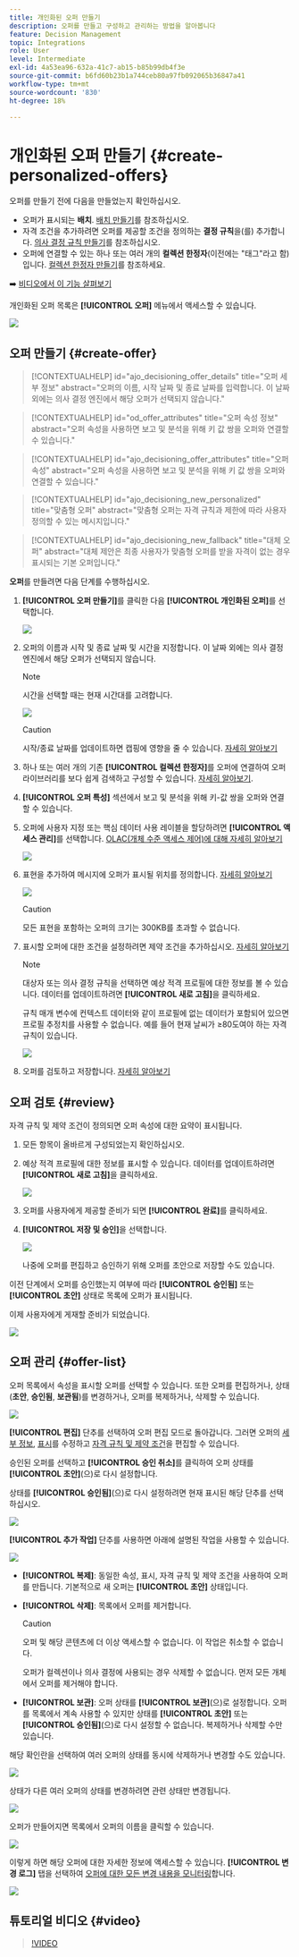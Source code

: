 ```yaml
---
title: 개인화된 오퍼 만들기
description: 오퍼를 만들고 구성하고 관리하는 방법을 알아봅니다
feature: Decision Management
topic: Integrations
role: User
level: Intermediate
exl-id: 4a53ea96-632a-41c7-ab15-b85b99db4f3e
source-git-commit: b6fd60b23b1a744ceb80a97fb092065b36847a41
workflow-type: tm+mt
source-wordcount: '830'
ht-degree: 18%

---
```


# 개인화된 오퍼 만들기 {#create-personalized-offers}

오퍼를 만들기 전에 다음을 만들었는지 확인하십시오.

* 오퍼가 표시되는 **배치**. [배치 만들기](../offer-library/creating-placements.md)를 참조하십시오.
* 자격 조건을 추가하려면 오퍼를 제공할 조건을 정의하는 **결정 규칙**&#x200B;을(를) 추가합니다. [의사 결정 규칙 만들기](../offer-library/creating-decision-rules.md)를 참조하십시오.
* 오퍼에 연결할 수 있는 하나 또는 여러 개의 **컬렉션 한정자**(이전에는 &quot;태그&quot;라고 함)입니다. [컬렉션 한정자 만들기](../offer-library/creating-tags.md)를 참조하세요.

➡️ [비디오에서 이 기능 살펴보기](#video)

개인화된 오퍼 목록은 **[!UICONTROL 오퍼]** 메뉴에서 액세스할 수 있습니다.

![](../assets/offers_list.png)

## 오퍼 만들기 {#create-offer}

>[!CONTEXTUALHELP]
>id="ajo_decisioning_offer_details"
>title="오퍼 세부 정보"
>abstract="오퍼의 이름, 시작 날짜 및 종료 날짜를 입력합니다. 이 날짜 외에는 의사 결정 엔진에서 해당 오퍼가 선택되지 않습니다."

>[!CONTEXTUALHELP]
>id="od_offer_attributes"
>title="오퍼 속성 정보"
>abstract="오퍼 속성을 사용하면 보고 및 분석을 위해 키 값 쌍을 오퍼와 연결할 수 있습니다."

>[!CONTEXTUALHELP]
>id="ajo_decisioning_offer_attributes"
>title="오퍼 속성"
>abstract="오퍼 속성을 사용하면 보고 및 분석을 위해 키 값 쌍을 오퍼와 연결할 수 있습니다."

>[!CONTEXTUALHELP]
>id="ajo_decisioning_new_personalized"
>title="맞춤형 오퍼"
>abstract="맞춤형 오퍼는 자격 규칙과 제한에 따라 사용자 정의할 수 있는 메시지입니다."

>[!CONTEXTUALHELP]
>id="ajo_decisioning_new_fallback"
>title="대체 오퍼"
>abstract="대체 제안은 최종 사용자가 맞춤형 오퍼를 받을 자격이 없는 경우 표시되는 기본 오퍼입니다."

**오퍼**&#x200B;를 만들려면 다음 단계를 수행하십시오.

1. **[!UICONTROL 오퍼 만들기]**&#x200B;를 클릭한 다음 **[!UICONTROL 개인화된 오퍼]**&#x200B;를 선택합니다.

   ![](../assets/create_offer.png)

1. 오퍼의 이름과 시작 및 종료 날짜 및 시간을 지정합니다. 이 날짜 외에는 의사 결정 엔진에서 해당 오퍼가 선택되지 않습니다.

   >[!NOTE]
   >
   >시간을 선택할 때는 현재 시간대를 고려합니다.

   ![](../assets/offer_details.png)

   >[!CAUTION]
   >
   >시작/종료 날짜를 업데이트하면 캡핑에 영향을 줄 수 있습니다. [자세히 알아보기](add-constraints.md#capping-change-date)

1. 하나 또는 여러 개의 기존 **[!UICONTROL 컬렉션 한정자]**&#x200B;를 오퍼에 연결하여 오퍼 라이브러리를 보다 쉽게 검색하고 구성할 수 있습니다. [자세히 알아보기](creating-tags.md).

1. **[!UICONTROL 오퍼 특성]** 섹션에서 보고 및 분석을 위해 키-값 쌍을 오퍼와 연결할 수 있습니다.

1. 오퍼에 사용자 지정 또는 핵심 데이터 사용 레이블을 할당하려면 **[!UICONTROL 액세스 관리]**&#x200B;를 선택합니다. [OLAC(개체 수준 액세스 제어)에 대해 자세히 알아보기](../../administration/object-based-access.md)

   ![](../assets/offer_manage-access.png)

1. 표현을 추가하여 메시지에 오퍼가 표시될 위치를 정의합니다. [자세히 알아보기](add-representations.md)

   ![](../assets/channel-placement.png)

   >[!CAUTION]
   >
   >모든 표현을 포함하는 오퍼의 크기는 300KB를 초과할 수 없습니다.

1. 표시할 오퍼에 대한 조건을 설정하려면 제약 조건을 추가하십시오. [자세히 알아보기](add-constraints.md)

   >[!NOTE]
   >
   >대상자 또는 의사 결정 규칙을 선택하면 예상 적격 프로필에 대한 정보를 볼 수 있습니다. 데이터를 업데이트하려면 **[!UICONTROL 새로 고침]**&#x200B;을 클릭하세요.
   >
   >규칙 매개 변수에 컨텍스트 데이터와 같이 프로필에 없는 데이터가 포함되어 있으면 프로필 추정치를 사용할 수 없습니다. 예를 들어 현재 날씨가 ≥80도여야 하는 자격 규칙이 있습니다.

   ![](../assets/offer-constraints-example.png)

1. 오퍼를 검토하고 저장합니다. [자세히 알아보기](#review)

## 오퍼 검토 {#review}

자격 규칙 및 제약 조건이 정의되면 오퍼 속성에 대한 요약이 표시됩니다.

1. 모든 항목이 올바르게 구성되었는지 확인하십시오.

1. 예상 적격 프로필에 대한 정보를 표시할 수 있습니다. 데이터를 업데이트하려면 **[!UICONTROL 새로 고침]**&#x200B;을 클릭하세요.

   ![](../assets/offer-summary-estimate.png)

1. 오퍼를 사용자에게 제공할 준비가 되면 **[!UICONTROL 완료]**&#x200B;를 클릭하세요.

1. **[!UICONTROL 저장 및 승인]**&#x200B;을 선택합니다.

   ![](../assets/offer_review.png)

   나중에 오퍼를 편집하고 승인하기 위해 오퍼를 초안으로 저장할 수도 있습니다.

이전 단계에서 오퍼를 승인했는지 여부에 따라 **[!UICONTROL 승인됨]** 또는 **[!UICONTROL 초안]** 상태로 목록에 오퍼가 표시됩니다.

이제 사용자에게 게재할 준비가 되었습니다.

![](../assets/offer_created.png)

## 오퍼 관리 {#offer-list}

오퍼 목록에서 속성을 표시할 오퍼를 선택할 수 있습니다. 또한 오퍼를 편집하거나, 상태(**초안**, **승인됨**, **보관됨**)를 변경하거나, 오퍼를 복제하거나, 삭제할 수 있습니다.

![](../assets/offer_created.png)

**[!UICONTROL 편집]** 단추를 선택하여 오퍼 편집 모드로 돌아갑니다. 그러면 오퍼의 [세부 정보](#create-offer), [표시](#representations)를 수정하고 [자격 규칙 및 제약 조건](#eligibility)을 편집할 수 있습니다.

승인된 오퍼를 선택하고 **[!UICONTROL 승인 취소]**&#x200B;를 클릭하여 오퍼 상태를 **[!UICONTROL 초안]**(으)로 다시 설정합니다.

상태를 **[!UICONTROL 승인됨]**(으)로 다시 설정하려면 현재 표시된 해당 단추를 선택하십시오.

![](../assets/offer_approve.png)

**[!UICONTROL 추가 작업]** 단추를 사용하면 아래에 설명된 작업을 사용할 수 있습니다.

![](../assets/offer_more-actions.png)

* **[!UICONTROL 복제]**: 동일한 속성, 표시, 자격 규칙 및 제약 조건을 사용하여 오퍼를 만듭니다. 기본적으로 새 오퍼는 **[!UICONTROL 초안]** 상태입니다.
* **[!UICONTROL 삭제]**: 목록에서 오퍼를 제거합니다.

  >[!CAUTION]
  >
  >오퍼 및 해당 콘텐츠에 더 이상 액세스할 수 없습니다. 이 작업은 취소할 수 없습니다.
  >
  >오퍼가 컬렉션이나 의사 결정에 사용되는 경우 삭제할 수 없습니다. 먼저 모든 개체에서 오퍼를 제거해야 합니다.

* **[!UICONTROL 보관]**: 오퍼 상태를 **[!UICONTROL 보관]**(으)로 설정합니다. 오퍼를 목록에서 계속 사용할 수 있지만 상태를 **[!UICONTROL 초안]** 또는 **[!UICONTROL 승인됨]**(으)로 다시 설정할 수 없습니다. 복제하거나 삭제할 수만 있습니다.

해당 확인란을 선택하여 여러 오퍼의 상태를 동시에 삭제하거나 변경할 수도 있습니다.

![](../assets/offer_multiple-selection.png)

상태가 다른 여러 오퍼의 상태를 변경하려면 관련 상태만 변경됩니다.

![](../assets/offer_change-status.png)

오퍼가 만들어지면 목록에서 오퍼의 이름을 클릭할 수 있습니다.

![](../assets/offer_click-name.png)

이렇게 하면 해당 오퍼에 대한 자세한 정보에 액세스할 수 있습니다. **[!UICONTROL 변경 로그]** 탭을 선택하여 [오퍼에 대한 모든 변경 내용을 모니터링](../get-started/user-interface.md#monitoring-changes)합니다.

![](../assets/offer_information.png)

## 튜토리얼 비디오 {#video}

>[!VIDEO](https://video.tv.adobe.com/v/341358?quality=12&captions=kor)
